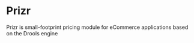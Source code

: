 # Prizr
Prizr is small-footprint pricing module for eCommerce applications based on the Drools engine
